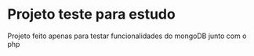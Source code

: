 # Projeto teste para estudo

Projeto feito apenas para testar funcionalidades do mongoDB junto com o php


